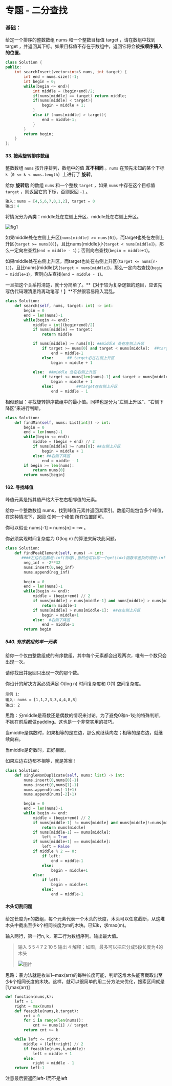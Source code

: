 # 专题 - 二分查找



### 基础：

给定一个排序的整数数组 nums 和一个整数目标值 target ，请在数组中找到 target ，并返回其下标。如果目标值不存在于数组中，返回它将会被**按顺序插入的位置**。

```c++
class Solution {
public:
    int searchInsert(vector<int>& nums, int target) {
        int end = nums.size()-1;
        int begin = 0;
        while(begin <= end){
            int middle = (begin+end)/2;
            if(nums[middle] == target) return middle;
            if(nums[middle] < target){
                begin = middle + 1;
            }
            else if (nums[middle] > target){
                end = middle-1;
            }
        }
        return begin;
    }
};
```



#### 33. 搜索旋转排序数组

整数数组 `nums` 按升序排列，数组中的值 **互不相同** 。`nums` 在预先未知的某个下标 `k`（`0 <= k < nums.length`）上进行了 **旋转**。

给你 **旋转后** 的数组 `nums` 和一个整数 `target` ，如果 `nums` 中存在这个目标值 `target` ，则返回它的下标，否则返回 `-1` 。

```python
输入：nums = [4,5,6,7,0,1,2], target = 0
输出：4
```

将情况分为两类：middle处在左侧上升区、middle处在右侧上升区。

![fig1](https://assets.leetcode-cn.com/solution-static/33/33_fig1.png)

如果middle处在左侧上升区(`nums[middle] >= nums[0]`)，而target也处在左侧上升区(`target >= nums[0]`)，且比nums[middle]小(`target < nums[middle]`)，那么一定向左查找(`end = middle - 1`)；否则向右查找(`begin = middle+1`)。

如果middle处在右侧上升区，而target也处在右侧上升区(`target <= nums[n-1]`)，且比nums[middle]大(`target > nums[middle]`)，那么一定向右查找(`begin = middle+1`)，否则向左查找(`end = middle - 1`)。

一旦把这个关系捋清楚，就十分简单了。**【对于较为复杂逻辑的题目，应该先写伪代码理清思路再动笔写！】**不然很容易陷入混乱。

```python
class Solution:
    def search(self, nums, target: int) -> int:
        begin = 0
        end = len(nums)-1
        while(begin <= end):
            middle = int((begin+end)/2)
            if nums[middle] == target:
                return middle

            if nums[middle] >= nums[0]: ##middle 处在左侧上升区
                if target >= nums[0] and target < nums[middle]:  ##target必在左侧上升区
                    end = middle-1
                else:      ## target必在右侧上升区
                    begin = middle + 1
                    
            else:  ##middle 处在右侧上升区
                if target <= nums[len(nums)-1] and target > nums[middle]:    ##target在左侧上升区
                    begin = middle + 1
                else:          ##target在右侧上升区
                    end = middle - 1
```

相似题目：寻找旋转排序数组中的最小值。同样也是分为“左侧上升区”、“右侧下降区”来进行判断。

```python
class Solution:
    def findMin(self, nums: List[int]) -> int:
        begin = 0
        end = len(nums)-1
        while(begin <= end):
            middle = (begin + end) // 2
            if nums[middle] >= nums[0]: ##左侧上升区
                begin = middle + 1
            else: ##右侧下降区
                end = middle - 1
        if begin >= len(nums):
            return nums[0]
        return nums[begin]
```

#### 162. 寻找峰值

峰值元素是指其值严格大于左右相邻值的元素。

给你一个整数数组 nums，找到峰值元素并返回其索引。数组可能包含多个峰值，在这种情况下，返回 任何一个峰值 所在位置即可。

你可以假设 nums[-1] = nums[n] = -∞ 。

你必须实现时间复杂度为 O(log n) 的算法来解决此问题。

```python
class Solution:
    def findPeakElement(self, nums) -> int:
       ####左边右边都是-inf(物理),当然也可以写一个get(idx)函数来虚拟的得到-inf
        neg_inf = -2**32
        nums.insert(0,neg_inf)
        nums.append(neg_inf)
        
        begin = 0
        end = len(nums)-1
        while(begin <= end):
            middle = (begin+end) // 2
            if nums[middle] > nums[middle-1] and nums[middle] > nums[middle+1]: ##已经是峰值
                return middle-1
            if nums[middle] > nums[middle-1]:  ##在左侧上升区
                begin = middle+1
            else:  #右侧下降区
                end = middle-1
        return begin
```



##### 540. 有序数组的单一元素

给你一个仅由整数组成的有序数组，其中每个元素都会出现两次，唯有一个数只会出现一次。

请你找出并返回只出现一次的那个数。

你设计的解决方案必须满足 O(log n) 时间复杂度和 O(1) 空间复杂度。

```
示例 1:
输入: nums = [1,1,2,3,3,4,4,8,8]
输出: 2
```

思路：分middle是奇数还是偶数的情况来讨论。为了避免0和n-1处的特殊判断，不妨在前后都做padding。这也是一个非常实用的技巧。

当middle是偶数时，如果相等的是左边，那么就继续向左；相等的是右边，就继续向右。

当middle是奇数时，正好相反。

如果左边右边都不相等，就是答案！

```python
class Solution:
    def singleNonDuplicate(self, nums: list) -> int:
        nums.insert(0,nums[0]-1)
        nums.insert(0,nums[1]-1)
        nums.append(nums[-1]+1)
        nums.append(nums[-2]+1)

        begin = 0
        end = len(nums)-1
        while begin <= end:
            middle = (begin+end) // 2
            if nums[middle-1] != nums[middle] and nums[middle]!=nums[middle+1]:
                return nums[middle]
            if nums[middle-1] == nums[middle]:
                left = True
            if nums[middle+1] == nums[middle]:
                left = False
            if middle % 2 == 0:
                if left:
                    end = middle-1
                else:
                    begin = middle+1
            else:
                if left:
                    begin = middle+1
                else:
                    end = middle-1
```



#### 木头切割问题

给定长度为n的数组，每个元素代表一个木头的长度，木头可以任意截断，从这堆木头中截出至少k个相同长度为m的木块。已知k，求max(m)。

输入两行，第一行n, k，第二行为数组序列。输出最大值。

> 输入
> 5 5
> 4 7 2 10 5
> 输出
> 4
> 解释：如图，最多可以把它分成5段长度为4的木头
>
> ![图片](https://mmbiz.qpic.cn/mmbiz_png/oD5ruyVxxVHVR60EJHyZEZAdt5KkTSSvpjP30ZWe9WxlFFHibiaPchmjVcVpkkCkVqUNicm9NReAvCbKC0vdy6sZg/640?wx_fmt=png&wxfrom=5&wx_lazy=1&wx_co=1)

思路：暴力法就是枚举1~max(arr)的每种长度可能，判断这堆木头能否截取出至少k个相同长度的木块。这样，就可以很简单的用二分方法来优化，搜索区间就是[1,max(arr)]

```python
def function(nums,k):
    left = 1
    right = max(nums)
    def feasible(nums,k,target):
        cnt = 0
        for i in range(len(nums)):
            cnt += nums[i] // target
        return cnt >= k

    while left <= right:
        middle = (left+right) // 2
        if feasible(nums,k,middle):
            left = middle + 1
        else:
            right = middle - 1
    return left-1
```

注意最后要返回left-1而不是left